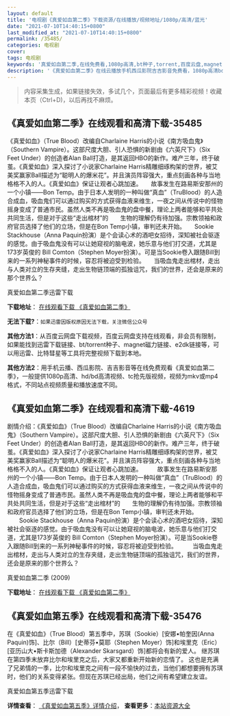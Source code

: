 ```yaml
---
layout: default
title: '电视剧《真爱如血第二季》下载资源/在线播放/视频地址/1080p/高清/蓝光'
date: "2021-07-10T14:40:15+0800"
last_modified_at: "2021-07-10T14:40:15+0800"
permalink: /35485/
categories: 电视剧
cover:
tags: 电视剧
keywords: '真爱如血第二季,在线免费看,1080p高清,bt种子,torrent,百度云盘,magnet,磁力链,迅雷下载资源'
description: '《真爱如血第二季》在线云播放手机西瓜影院吉吉影音免费看，1080p高清bd/hd未删减完整版和tc抢先枪版，mkv/mp4格式，附带bt/torrent种子、magnet/磁力链、百度云盘、网盘资源迅雷下载链接'
---
```


>内容采集生成，如果链接失效，多试几个，页面最后有更多精彩视频！收藏本页（Ctrl+D)，以后再找不麻烦。


## 《真爱如血第二季》在线观看和高清下载-35485

《真爱如血》（True Blood）改编自Charlaine Harris的小说《南方吸血鬼》（Southern Vampire）。这部尺度大胆、引人恐惧的新剧由《六英尺下》（Six Feet Under）的创造者Alan Ball打造，是其返回HBO的新作。难产三年，终于破茧。《真爱如血》深入探讨了小说家Charlaine Harris精雕细琢构架的世界，被艾美奖赢家Ball描述为“聪明人的爆米花”。并且演员阵容强大，重点刻画各种与当地格格不入的人。《真爱如血》保证让观者心跳加速。　　故事发生在路易斯安那州的一个小镇——Bon Temp。由于日本人发明的一种叫做“真血”（TruBlood）的人造合成血，吸血鬼们可以通过购买的方式获得血液来维生，一夜之间从传说中的怪物摇身变成了普通市民。虽然人类不再是吸血鬼的盘中餐，理论上两者能够和平共处共同生活，但是对于这些“走出棺材”的　　生物的理解仍有待加强。宗教领袖和政府官员选择了他们的立场，但是在Bon Temp小镇，审判还未开始。　　Sookie Stackhouse（Anna Paquin扮演）是个会读心术的酒吧女招待，深知被社会驱逐的感觉。由于吸血鬼没有可以让她窥视的脑电波，她乐意与他们打交道，尤其是173岁英俊的 Bill Comton（Stephen Moyer扮演）。可是当Sookie卷入跟随Bill到来的一系列神秘事件的时候，容忍将被迫受到检验。　　当吸血鬼走出棺材，走出与人类对立的生存夹缝，走出生物链顶端的孤独诅咒，我们的世界，还会是原来的那个世界么？


真爱如血第二季迅雷下载

**下载地址**： [在线观看下载 《真爱如血第二季》](https://www.993dy.com//vod-detail-id-36246.html) 


**无法下载?**：`如果迅雷因版权原因无法下载，关注微信公众号 `

**其他方法1**：从百度云网盘下载视频，百度云网盘支持在线观看，非会员有限制，如果能找到迅雷下载链接、bt/torrent种子、magnet磁力链接、e2dk链接等，可以用迅雷、比特彗星等工具将完整视频下载到本地。

**其他方法2**：用手机云播、西瓜影院、吉吉影音等在线免费观看《真爱如血第二季》，一般提供1080p高清、hd/bd高清视频、tc抢先版视频，视频为mkv或mp4格式，不同站点视频质量和播放速度不同。


## 《真爱如血第二季》在线观看和高清下载-4619

剧情介绍：《真爱如血》（True Blood）改编自Charlaine Harris的小说《南方吸血鬼》（Southern Vampire）。这部尺度大胆、引人恐惧的新剧由《六英尺下》（Six Feet Under）的创造者Alan Ball打造，是其返回HBO的新作。难产三年，终于破茧。《真爱如血》深入探讨了小说家Charlaine Harris精雕细琢构架的世界，被艾美奖赢家Ball描述为“聪明人的爆米花”。并且演员阵容强大，重点刻画各种与当地格格不入的人。《真爱如血》保证让观者心跳加速。  　　故事发生在路易斯安那州的一个小镇——Bon Temp。由于日本人发明的一种叫做“真血”（TruBlood）的人造合成血，吸血鬼们可以通过购买的方式获得血液来维生，一夜之间从传说中的怪物摇身变成了普通市民。虽然人类不再是吸血鬼的盘中餐，理论上两者能够和平共处共同生活，但是对于这些“走出棺材”的　　生物的理解仍有待加强。宗教领袖和政府官员选择了他们的立场，但是在Bon Temp小镇，审判还未开始。  　　Sookie Stackhouse（Anna Paquin扮演）是个会读心术的酒吧女招待，深知被社会驱逐的感觉。由于吸血鬼没有可以让她窥视的脑电波，她乐意与他们打交道，尤其是173岁英俊的 Bill Comton（Stephen Moyer扮演）。可是当Sookie卷入跟随Bill到来的一系列神秘事件的时候，容忍将被迫受到检验。  　　当吸血鬼走出棺材，走出与人类对立的生存夹缝，走出生物链顶端的孤独诅咒，我们的世界，还会是原来的那个世界么？


真爱如血第二季 (2009)

**下载地址**： [在线观看下载 《真爱如血第二季》](https://www.btbtdy.me/btdy/dy1723.html) 


## 《真爱如血第五季》在线观看和高清下载-35476

在《真爱如血》（True Blood）第五季中，苏琪（Sookie）[安娜•帕奎因(Anna Paquin)饰]、比尔（Bill）[史蒂芬&bull;莫耶（Stephen Moyer）饰]和埃里克（Eric）[亚历山大•斯卡斯加德（Alexander Skarsgard）饰]都将会有新的爱人。 继苏琪在第四季末放弃比尔和埃里克之后，大家又都重新开始新的恋情了。 这也是充满了兄弟情的一季，比尔和埃里克之间有一段不愉快的过去，当他们都想要拥有苏琪时，他们的关系变得紧张。但现在苏琪已经出局，他们之间有希望建立友谊。


真爱如血第五季迅雷下载

**详情查看**： [《真爱如血第五季》详情介绍](/movie/35476/)， **查看更多**：[本站资源大全](/movie/t/all/)

